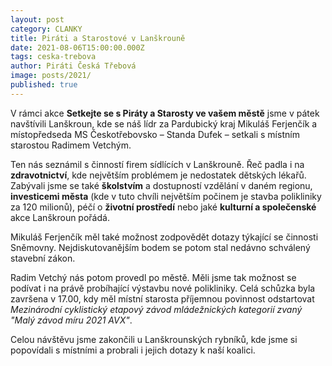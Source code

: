 ```yaml
---
layout: post
category: CLANKY
title: Piráti a Starostové v Lanškrouně
date: 2021-08-06T15:00:00.000Z
tags: ceska-trebova
author: Piráti Česká Třebová
image: posts/2021/
published: true
---
```

V rámci akce **Setkejte se s Piráty a Starosty ve vašem městě** jsme v pátek navštívili Lanškroun, kde se náš lídr za Pardubický kraj Mikuláš Ferjenčík a místopředseda MS Českotřebovsko – Standa Dufek – setkali s místním starostou Radimem Vetchým.

Ten nás seznámil s činností firem sídlících v Lanškrouně. Řeč padla i na **zdravotnictví**, kde největším problémem je nedostatek dětských lékařů. Zabývali jsme se také **školstvím** a dostupností vzdělání v daném regionu, **investicemi města** (kde v tuto chvíli největším počinem je stavba polikliniky za 120 milionů), péčí o **životní prostředí** nebo jaké **kulturní a společenské** akce Lanškroun pořádá.

Mikuláš Ferjenčík měl také možnost zodpovědět dotazy týkající se činnosti Sněmovny. Nejdiskutovanějším bodem se potom stal nedávno schválený stavební zákon.

Radim Vetchý nás potom provedl po městě. Měli jsme tak možnost se podívat i na právě probíhající výstavbu nové polikliniky. Celá schůzka byla završena v 17.00, kdy měl místní starosta příjemnou povinnost odstartovat *Mezinárodní cyklistický etapový závod mládežnických kategorií zvaný "Malý závod míru 2021 AVX"*.

Celou návštěvu jsme zakončili u Lanškrounských rybníků, kde jsme si popovídali s místními a probrali i jejich dotazy k naší koalici.
